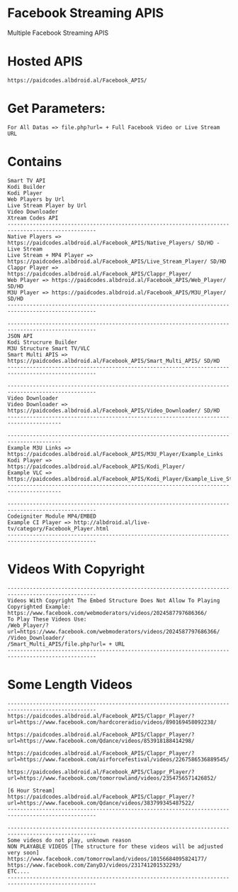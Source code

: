 # Facebook Streaming APIS
Multiple Facebook Streaming APIS

# Hosted APIS
    https://paidcodes.albdroid.al/Facebook_APIS/

# Get Parameters:
    For All Datas => file.php?url= + Full Facebook Video or Live Stream URL
# Contains
    Smart TV API
    Kodi Builder
    Kodi Player
    Web Players by Url
    Live Stream Player by Url
    Video Downloader
    Xtream Codes API
    --------------------------------------------------------------------------------------------------
    Native Players => https://paidcodes.albdroid.al/Facebook_APIS/Native_Players/ SD/HD - Live Stream
    Live Stream + MP4 Player => https://paidcodes.albdroid.al/Facebook_APIS/Live_Stream_Player/ SD/HD
    Clappr Player => https://paidcodes.albdroid.al/Facebook_APIS/Clappr_Player/
    Web Player => https://paidcodes.albdroid.al/Facebook_APIS/Web_Player/ SD/HD
    M3U Player => https://paidcodes.albdroid.al/Facebook_APIS/M3U_Player/ SD/HD
    --------------------------------------------------------------------------------------------------

    --------------------------------------------------------------------------------------------------
    JSON API
    Kodi Strucrure Builder
    M3U Structure Smart TV/VLC
    Smart Multi APIS => https://paidcodes.albdroid.al/Facebook_APIS/Smart_Multi_APIS/ SD/HD
    --------------------------------------------------------------------------------------------------

    --------------------------------------------------------------------------------------------------
    Video Downloader
    Video Downloader => https://paidcodes.albdroid.al/Facebook_APIS/Video_Downloader/ SD/HD
    ---------------------------------------------------------------------------------------

    ---------------------------------------------------------------------------------------
    Example M3U Links => https://paidcodes.albdroid.al/Facebook_APIS/M3U_Player/Example_Links
    Kodi Player => https://paidcodes.albdroid.al/Facebook_APIS/Kodi_Player/
    Example VLC => https://paidcodes.albdroid.al/Facebook_APIS/Kodi_Player/Example_Live_Streaming.m3u
    ---------------------------------------------------------------------------------------

    --------------------------------------------------------------------------------------------------
    Codeigniter Module MP4/EMBED
    Example CI Player => http://albdroid.al/live-tv/category/Facebook_Player.html
    --------------------------------------------------------------------------------------------------
# Videos With Copyright
    --------------------------------------------------------------------------------------------------
    Videos With Copyright The Embed Structure Does Not Allow To Playing
    Copyrighted Example: https://www.facebook.com/webmoderators/videos/2024587797686366/
    To Play These Videos Use:
    /Web_Player/?url=https://www.facebook.com/webmoderators/videos/2024587797686366/
    /Video_Downloader/
    /Smart_Multi_APIS/file.php?url= + URL
    --------------------------------------------------------------------------------------------------
    

# Some Length Videos
    --------------------------------------------------------------------------------------------------
    https://paidcodes.albdroid.al/Facebook_APIS/Clappr_Player/?url=https://www.facebook.com/hardcoreradio/videos/890169458092238/

    https://paidcodes.albdroid.al/Facebook_APIS/Clappr_Player/?url=https://www.facebook.com/Qdance/videos/853918188414298/

    https://paidcodes.albdroid.al/Facebook_APIS/Clappr_Player/?url=https://www.facebook.com/airforcefestival/videos/2267586536889545/

    https://paidcodes.albdroid.al/Facebook_APIS/Clappr_Player/?url=https://www.facebook.com/tomorrowland/videos/2354756571426852/

    [6 Hour Stream]
    https://paidcodes.albdroid.al/Facebook_APIS/Clappr_Player/?url=https://www.facebook.com/Qdance/videos/383799345487522/
    --------------------------------------------------------------------------------------------------

    --------------------------------------------------------------------------------------------------
    Some videos do not play, unknown reason
    NON PLAYABLE VIDEOS [The structure for these videos will be adjusted very soon]
    https://www.facebook.com/tomorrowland/videos/10156684095824177/
    https://www.facebook.com/ZanyDJ/videos/231741201532293/
    ETC....
    --------------------------------------------------------------------------------------------------
